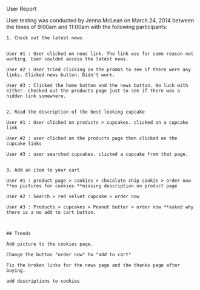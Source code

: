 User Report

User testing was conducted by Jenna McLean on March 24, 2014 between the times of 9:00am and 11:00am with the following participants:

	
	1. Check out the latest news
	
	
	User #1 : User clicked on news link. The link was for some reason not working. User couldnt access the latest news. 

	User #2 : User tried clicking on the promos to see if there were any links. Clicked news button. Didn't work. 
	
	User #3 : Clicked the home button and the news button. No luck with either. Checked out the products page just to see if there was a hidden link somewhere. 


	2. Read the description of the best looking cupcake
	
	User #1 : User clicked on products > cupcakes. clicked on a cupcake link  
	
	User #2 : user clicked on the products page then clicked on the cupcake links
	
	User #3 : user searched cupcakes. clicked a cupcake from that page. 
	
	
	3. Add an item to your cart
	
	User #1 : product page > cookies > chocolate chip cookie > order now  **no pictures for cookies **missing description on product page 
	
	User #2 : Search > red velvet cupcake > order now
	
	User #3 : Products > cupcakes > Peanut butter > order now **asked why there is a no add to cart button. 
	
	
	
	## Trends 
	
	Add picture to the cookies page. 
	
	Change the button "order now" to "add to cart" 
	
	Fix the broken links for the news page and the thanks page after buying. 
	
	add descriptions to cookies
	